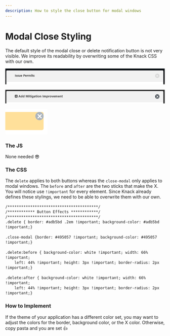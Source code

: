 ```yaml
---
description: How to style the close button for modal windows
---
```


# Modal Close Styling

The default style of the modal close or delete notification button is not very visible. We improve its readability by overwriting some of the Knack CSS with our own.

![Knack styling, white x on light gray only slightly darker than modal header](../../.gitbook/assets/image%20%2873%29.png)

![We match the button color with the header text to increase clarity and contrast](../../.gitbook/assets/image%20%2871%29.png)

![For Knack Notification Messages we give a dark gray to match Knack page elements](../../.gitbook/assets/image%20%2864%29.png)

### The JS

None needed 😎

### The CSS

The `delete` applies to both buttons whereas the `close-modal` only applies to modal windows. The `before` and `after` are the two sticks that make the X. You will notice use `!important` for every element. Since Knack already defines these stylings, we need to be able to overwrite them with our own.

```text
/****************************************/
/************ Button Effects ************/
/****************************************/
.delete { border: #adb5bd .2em !important; background-color: #adb5bd !important;}

.close-modal {border: #495057 !important; background-color: #495057 !important;}

.delete:before { background-color: white !important; width: 66% !important; 
    left: 44% !important; height: 3px !important; border-radius: 2px !important;}

.delete:after { background-color: white !important; width: 66% !important; 
    left: 44% !important; height: 3px !important; border-radius: 2px !important;}
```

### How to Implement

If the theme of your application has a different color set, you may want to adjust the colors for the border, background color, or the X color. Otherwise, copy pasta and you are set 👍



